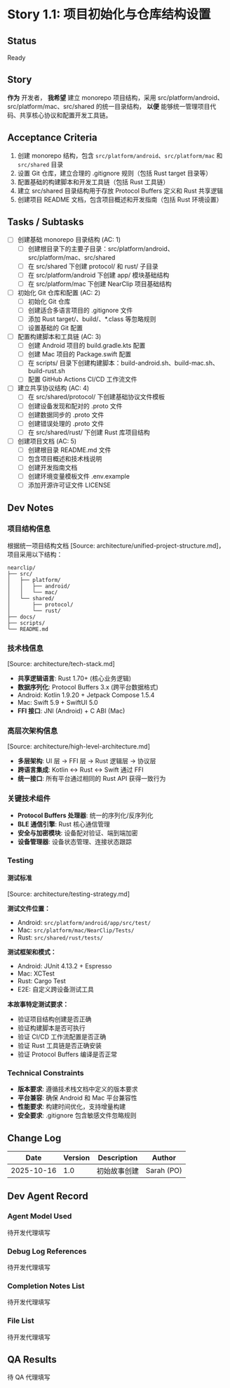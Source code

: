 # Story 1.1: 项目初始化与仓库结构设置

## Status
Ready

## Story
**作为** 开发者，
**我希望** 建立 monorepo 项目结构，采用 src/platform/android、src/platform/mac、src/shared 的统一目录结构，
**以便** 能够统一管理项目代码、共享核心协议和配置开发工具链。

## Acceptance Criteria
1. 创建 monorepo 结构，包含 `src/platform/android`、`src/platform/mac` 和 `src/shared` 目录
2. 设置 Git 仓库，建立合理的 .gitignore 规则（包括 Rust target 目录等）
3. 配置基础的构建脚本和开发工具链（包括 Rust 工具链）
4. 建立 src/shared 目录结构用于存放 Protocol Buffers 定义和 Rust 共享逻辑
5. 创建项目 README 文档，包含项目概述和开发指南（包括 Rust 环境设置）

## Tasks / Subtasks
- [ ] 创建基础 monorepo 目录结构 (AC: 1)
  - [ ] 创建根目录下的主要子目录：src/platform/android、src/platform/mac、src/shared
  - [ ] 在 src/shared 下创建 protocol/ 和 rust/ 子目录
  - [ ] 在 src/platform/android 下创建 app/ 模块基础结构
  - [ ] 在 src/platform/mac 下创建 NearClip 项目基础结构
- [ ] 初始化 Git 仓库和配置 (AC: 2)
  - [ ] 初始化 Git 仓库
  - [ ] 创建适合多语言项目的 .gitignore 文件
  - [ ] 添加 Rust target/、build/、*.class 等忽略规则
  - [ ] 设置基础的 Git 配置
- [ ] 配置构建脚本和工具链 (AC: 3)
  - [ ] 创建 Android 项目的 build.gradle.kts 配置
  - [ ] 创建 Mac 项目的 Package.swift 配置
  - [ ] 在 scripts/ 目录下创建构建脚本：build-android.sh、build-mac.sh、build-rust.sh
  - [ ] 配置 GitHub Actions CI/CD 工作流文件
- [ ] 建立共享协议结构 (AC: 4)
  - [ ] 在 src/shared/protocol/ 下创建基础协议文件模板
  - [ ] 创建设备发现和配对的 .proto 文件
  - [ ] 创建数据同步的 .proto 文件
  - [ ] 创建错误处理的 .proto 文件
  - [ ] 在 src/shared/rust/ 下创建 Rust 库项目结构
- [ ] 创建项目文档 (AC: 5)
  - [ ] 创建根目录 README.md 文件
  - [ ] 包含项目概述和技术栈说明
  - [ ] 创建开发指南文档
  - [ ] 创建环境变量模板文件 .env.example
  - [ ] 添加开源许可证文件 LICENSE

## Dev Notes

### 项目结构信息
根据统一项目结构文档 [Source: architecture/unified-project-structure.md]，项目采用以下结构：

```
nearclip/
├── src/
│   ├── platform/
│   │   ├── android/
│   │   └── mac/
│   └── shared/
│       ├── protocol/
│       └── rust/
├── docs/
├── scripts/
└── README.md
```

### 技术栈信息
[Source: architecture/tech-stack.md]
- **共享逻辑语言**: Rust 1.70+ (核心业务逻辑)
- **数据序列化**: Protocol Buffers 3.x (跨平台数据格式)
- Android: Kotlin 1.9.20 + Jetpack Compose 1.5.4
- Mac: Swift 5.9 + SwiftUI 5.0
- **FFI 接口**: JNI (Android) + C ABI (Mac)

### 高层次架构信息
[Source: architecture/high-level-architecture.md]
- **多层架构**: UI 层 → FFI 层 → Rust 逻辑层 → 协议层
- **跨语言集成**: Kotlin ↔ Rust ↔ Swift 通过 FFI
- **统一接口**: 所有平台通过相同的 Rust API 获得一致行为

### 关键技术组件
- **Protocol Buffers 处理器**: 统一的序列化/反序列化
- **BLE 通信引擎**: Rust 核心通信管理
- **安全与加密模块**: 设备配对验证、端到端加密
- **设备管理器**: 设备状态管理、连接状态跟踪

### Testing

#### 测试标准
[Source: architecture/testing-strategy.md]

**测试文件位置：**
- Android: `src/platform/android/app/src/test/`
- Mac: `src/platform/mac/NearClip/Tests/`
- Rust: `src/shared/rust/tests/`

**测试框架和模式：**
- Android: JUnit 4.13.2 + Espresso
- Mac: XCTest
- Rust: Cargo Test
- E2E: 自定义跨设备测试工具

**本故事特定测试要求：**
- 验证项目结构创建是否正确
- 验证构建脚本是否可执行
- 验证 CI/CD 工作流配置是否正确
- 验证 Rust 工具链是否正确安装
- 验证 Protocol Buffers 编译是否正常

### Technical Constraints
- **版本要求**: 遵循技术栈文档中定义的版本要求
- **平台兼容**: 确保 Android 和 Mac 平台兼容性
- **性能要求**: 构建时间优化，支持增量构建
- **安全要求**: .gitignore 包含敏感文件忽略规则

## Change Log
| Date | Version | Description | Author |
|------|---------|-------------|--------|
| 2025-10-16 | 1.0 | 初始故事创建 | Sarah (PO) |

## Dev Agent Record

### Agent Model Used
待开发代理填写

### Debug Log References
待开发代理填写

### Completion Notes List
待开发代理填写

### File List
待开发代理填写

## QA Results
待 QA 代理填写